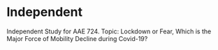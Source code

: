 # Independent
Independent Study for AAE 724. Topic: Lockdown or Fear, Which is the Major Force of Mobility Decline during Covid-19?

